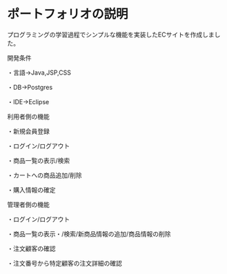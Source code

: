 # ポートフォリオの説明
プログラミングの学習過程でシンプルな機能を実装したECサイトを作成しました。

開発条件

・言語→Java,JSP,CSS

・DB→Postgres

・IDE→Eclipse



利用者側の機能

・新規会員登録

・ログイン/ログアウト

・商品一覧の表示/検索

・カートへの商品追加/削除

・購入情報の確定

管理者側の機能

・ログイン/ログアウト

・商品一覧の表示・/検索/新商品情報の追加/商品情報の削除

・注文顧客の確認

・注文番号から特定顧客の注文詳細の確認

